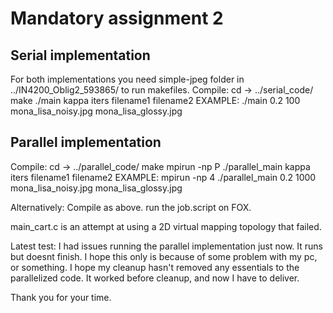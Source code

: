# Mandatory assignment 2


## Serial implementation
For both implementations you need simple-jpeg folder in ../IN4200_Oblig2_593865/ to run makefiles.
Compile:
  cd -> ../serial_code/
  make
  ./main kappa iters filename1 filename2
  EXAMPLE:
  ./main 0.2 100 mona_lisa_noisy.jpg mona_lisa_glossy.jpg

## Parallel implementation
Compile:
  cd -> ../parallel_code/
  make
  mpirun -np P ./parallel_main kappa iters filename1 filename2
  EXAMPLE:
  mpirun -np 4 ./parallel_main 0.2 1000 mona_lisa_noisy.jpg mona_lisa_glossy.jpg

Alternatively:
 Compile as above.
 run the job.script on FOX.


main_cart.c is an attempt at using a 2D virtual mapping topology that failed.

Latest test:
I had issues running the parallel implementation just now. It runs but doesnt finish. I hope this only is
because of some problem with my pc, or something. I hope my cleanup hasn't removed any essentials to the parallelized code. It worked before cleanup, and now I have to deliver.

Thank you for your time.
